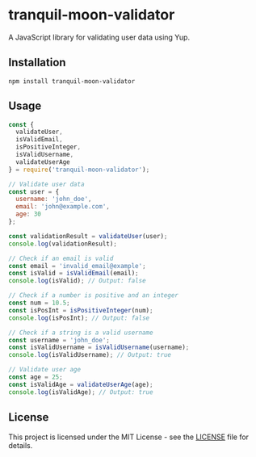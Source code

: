 # tranquil-moon-validator

A JavaScript library for validating user data using Yup.

## Installation

```
npm install tranquil-moon-validator
```

## Usage

```javascript
const {
  validateUser,
  isValidEmail,
  isPositiveInteger,
  isValidUsername,
  validateUserAge
} = require('tranquil-moon-validator');

// Validate user data
const user = {
  username: 'john_doe',
  email: 'john@example.com',
  age: 30
};

const validationResult = validateUser(user);
console.log(validationResult);

// Check if an email is valid
const email = 'invalid_email@example';
const isValid = isValidEmail(email);
console.log(isValid); // Output: false

// Check if a number is positive and an integer
const num = 10.5;
const isPosInt = isPositiveInteger(num);
console.log(isPosInt); // Output: false

// Check if a string is a valid username
const username = 'john_doe';
const isValidUsername = isValidUsername(username);
console.log(isValidUsername); // Output: true

// Validate user age
const age = 25;
const isValidAge = validateUserAge(age);
console.log(isValidAge); // Output: true
```

## License

This project is licensed under the MIT License - see the [LICENSE](LICENSE) file for details.

```
